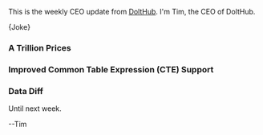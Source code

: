 This is the weekly CEO update from [DoltHub](https://www.dolthub.com/). I'm Tim, the CEO of DoltHub.

{Joke}

### A Trillion Prices



### Improved Common Table Expression (CTE) Support



### Data Diff



Until next week.

--Tim